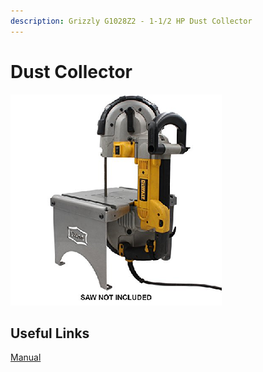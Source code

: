 ```yaml
---
description: Grizzly G1028Z2 - 1-1/2 HP Dust Collector
---
```


# Dust Collector

![](../.gitbook/assets/image%20%2820%29.png)

## Useful Links

[Manual](https://drive.google.com/open?id=1z6LVeRsN5nqyyAfivZhO3vtqQ7ff-w4k)

